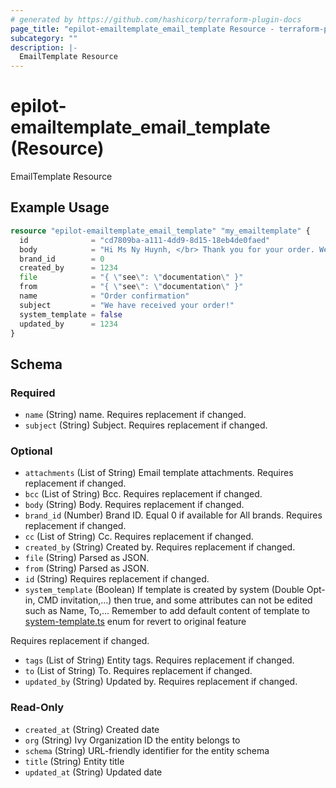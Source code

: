 ```yaml
---
# generated by https://github.com/hashicorp/terraform-plugin-docs
page_title: "epilot-emailtemplate_email_template Resource - terraform-provider-epilot-emailtemplate"
subcategory: ""
description: |-
  EmailTemplate Resource
---
```


# epilot-emailtemplate_email_template (Resource)

EmailTemplate Resource

## Example Usage

```terraform
resource "epilot-emailtemplate_email_template" "my_emailtemplate" {
  id              = "cd7809ba-a111-4dd9-8d15-18eb4de0faed"
  body            = "Hi Ms Ny Huynh, </br> Thank you for your order. We will contact you shortly"
  brand_id        = 0
  created_by      = 1234
  file            = "{ \"see\": \"documentation\" }"
  from            = "{ \"see\": \"documentation\" }"
  name            = "Order confirmation"
  subject         = "We have received your order!"
  system_template = false
  updated_by      = 1234
}
```

<!-- schema generated by tfplugindocs -->
## Schema

### Required

- `name` (String) name. Requires replacement if changed.
- `subject` (String) Subject. Requires replacement if changed.

### Optional

- `attachments` (List of String) Email template attachments. Requires replacement if changed.
- `bcc` (List of String) Bcc. Requires replacement if changed.
- `body` (String) Body. Requires replacement if changed.
- `brand_id` (Number) Brand ID. Equal 0 if available for All brands. Requires replacement if changed.
- `cc` (List of String) Cc. Requires replacement if changed.
- `created_by` (String) Created by. Requires replacement if changed.
- `file` (String) Parsed as JSON.
- `from` (String) Parsed as JSON.
- `id` (String) Requires replacement if changed.
- `system_template` (Boolean) If template is created by system (Double Opt-in, CMD invitation,...) then true, and some attributes can not be edited such as Name, To,...
Remember to add default content of template to [system-template.ts](https://gitlab.com/e-pilot/product/email-templates/svc-email-templates-api/-/blob/main/lambda/HandlerFunction/src/enum/system-template.ts) enum for revert to original feature

Requires replacement if changed.
- `tags` (List of String) Entity tags. Requires replacement if changed.
- `to` (List of String) To. Requires replacement if changed.
- `updated_by` (String) Updated by. Requires replacement if changed.

### Read-Only

- `created_at` (String) Created date
- `org` (String) Ivy Organization ID the entity belongs to
- `schema` (String) URL-friendly identifier for the entity schema
- `title` (String) Entity title
- `updated_at` (String) Updated date


